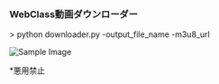 <h3>WebClass動画ダウンローダー</h3>
<p>> python downloader.py -output_file_name -m3u8_url</p>

![Sample Image](https://github.com/y6-maenaka/m3u8-Downloader/blob/master/sample_image.png)

*悪用禁止
